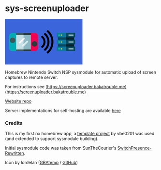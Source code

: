 # sys-screenuploader

![icon](icon.png)

Homebrew Nintendo Switch NSP sysmodule for automatic upload of screen captures to remote server.

For instructions see [https://screenuploader.bakatrouble.me](https://screenuploader.bakatrouble.me)

[Website repo](https://github.com/bakatrouble/sys-screenuploader-web)

Server implementations for self-hosting are available [here](https://github.com/bakatrouble/sys-screenuploader-servers/)


### Credits

This is my first nx homebrew app, a [template project](https://github.com/vbe0201/libnx-template/) by vbe0201 was used (and extended to support sysmodule building).

Initial sysmodule code was taken from SunTheCourier's  [SwitchPresence-Rewritten](https://github.com/SunTheCourier/SwitchPresence-Rewritten).

Icon by lordelan ([GBAtemp](https://gbatemp.net/members/lordelan.359178/) / [GitHub](https://github.com/lordelan))